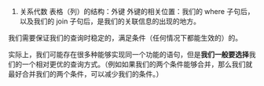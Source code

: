 1. 关系代数
表格（列）的结构：外键
外键的相关位置：我们的 where 子句后，以及我们的 join 子句后，是我们的关联信息的出现的地方。

我们需要保证我们的查询时稳定的，满足条件（任何情况下都能生效的）的。

实际上，我们可能存在很多种能够实现同一个功能的语句，但是**我们一般要选择**我们的一个相对更优的查询方式。（例如如果我们的两个条件能够合并，那么我们就最好合并我们的两个条件，可以减少我们的条件。）
